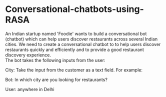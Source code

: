 # Conversational-chatbots-using-RASA
An Indian startup named 'Foodie' wants to build a conversational bot (chatbot) which can help users discover restaurants across several Indian cities. We need to create a conversational chatbot to to help users discover restaurants quickly and efficiently and to provide a good restaurant discovery experience.<br> 
The bot takes the following inputs from the user:

City: Take the input from the customer as a text field. For example:

Bot: In which city are you looking for restaurants?

User: anywhere in Delhi

 

 

  
